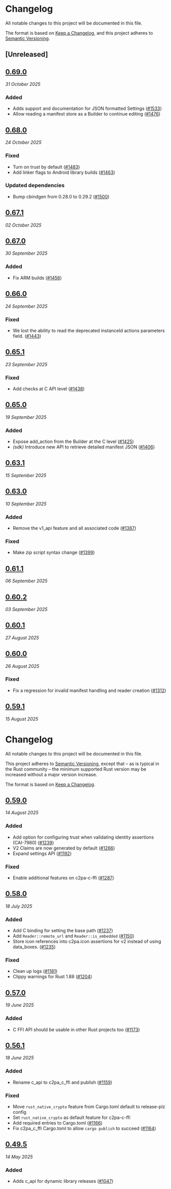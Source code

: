 # Changelog

All notable changes to this project will be documented in this file.

The format is based on [Keep a Changelog](https://keepachangelog.com/en/1.0.0/),
and this project adheres to [Semantic Versioning](https://semver.org/spec/v2.0.0.html).

## [Unreleased]

## [0.69.0](https://github.com/contentauth/c2pa-rs/compare/c2pa-c-ffi-v0.68.0...c2pa-c-ffi-v0.69.0)
_31 October 2025_

### Added

* Adds support and documentation for JSON formatted Settings ([#1533](https://github.com/contentauth/c2pa-rs/pull/1533))
* Allow reading a manifest store as a Builder to continue editing ([#1476](https://github.com/contentauth/c2pa-rs/pull/1476))

## [0.68.0](https://github.com/contentauth/c2pa-rs/compare/c2pa-c-ffi-v0.67.1...c2pa-c-ffi-v0.68.0)
_24 October 2025_

### Fixed

* Turn on trust by default ([#1483](https://github.com/contentauth/c2pa-rs/pull/1483))
* Add linker flags to Android library builds ([#1463](https://github.com/contentauth/c2pa-rs/pull/1463))

### Updated dependencies

* Bump cbindgen from 0.28.0 to 0.29.2 ([#1500](https://github.com/contentauth/c2pa-rs/pull/1500))

## [0.67.1](https://github.com/contentauth/c2pa-rs/compare/c2pa-c-ffi-v0.67.0...c2pa-c-ffi-v0.67.1)
_02 October 2025_

## [0.67.0](https://github.com/contentauth/c2pa-rs/compare/c2pa-c-ffi-v0.66.0...c2pa-c-ffi-v0.67.0)
_30 September 2025_

### Added

* Fix ARM builds ([#1456](https://github.com/contentauth/c2pa-rs/pull/1456))

## [0.66.0](https://github.com/contentauth/c2pa-rs/compare/c2pa-c-ffi-v0.65.1...c2pa-c-ffi-v0.66.0)
_24 September 2025_

### Fixed

* We lost the ability to read the deprecated instanceId actions parameters field. ([#1443](https://github.com/contentauth/c2pa-rs/pull/1443))

## [0.65.1](https://github.com/contentauth/c2pa-rs/compare/c2pa-c-ffi-v0.65.0...c2pa-c-ffi-v0.65.1)
_23 September 2025_

### Fixed

* Add checks at C API level ([#1438](https://github.com/contentauth/c2pa-rs/pull/1438))

## [0.65.0](https://github.com/contentauth/c2pa-rs/compare/c2pa-c-ffi-v0.64.0...c2pa-c-ffi-v0.65.0)
_19 September 2025_

### Added

* Expose add_action from the Builder at the C level ([#1425](https://github.com/contentauth/c2pa-rs/pull/1425))
* *(sdk)* Introduce new API to retrieve detailed manifest JSON ([#1406](https://github.com/contentauth/c2pa-rs/pull/1406))

## [0.63.1](https://github.com/contentauth/c2pa-rs/compare/c2pa-c-ffi-v0.63.0...c2pa-c-ffi-v0.63.1)
_15 September 2025_

## [0.63.0](https://github.com/contentauth/c2pa-rs/compare/c2pa-c-ffi-v0.62.0...c2pa-c-ffi-v0.63.0)
_10 September 2025_

### Added

* Remove the v1_api feature and all associated code ([#1387](https://github.com/contentauth/c2pa-rs/pull/1387))

### Fixed

* Make zip script syntax change ([#1399](https://github.com/contentauth/c2pa-rs/pull/1399))

## [0.61.1](https://github.com/contentauth/c2pa-rs/compare/c2pa-c-ffi-v0.61.0...c2pa-c-ffi-v0.61.1)
_06 September 2025_

## [0.60.2](https://github.com/contentauth/c2pa-rs/compare/c2pa-c-ffi-v0.60.1...c2pa-c-ffi-v0.60.2)
_03 September 2025_

## [0.60.1](https://github.com/contentauth/c2pa-rs/compare/c2pa-c-ffi-v0.60.0...c2pa-c-ffi-v0.60.1)
_27 August 2025_

## [0.60.0](https://github.com/contentauth/c2pa-rs/compare/c2pa-c-ffi-v0.59.1...c2pa-c-ffi-v0.60.0)
_26 August 2025_

### Fixed

* Fix a regression for invalid manifest handling and reader creation ([#1312](https://github.com/contentauth/c2pa-rs/pull/1312))

## [0.59.1](https://github.com/contentauth/c2pa-rs/compare/c2pa-c-ffi-v0.59.0...c2pa-c-ffi-v0.59.1)
_15 August 2025_
# Changelog

All notable changes to this project will be documented in this file.

This project adheres to [Semantic Versioning](https://semver.org/spec/v2.0.0.html), except that – as is typical in the Rust community – the minimum supported Rust version may be increased without a major version increase.

The format is based on [Keep a Changelog](https://keepachangelog.com/en/1.0.0/).

## [0.59.0](https://github.com/contentauth/c2pa-rs/compare/c2pa-c-ffi-v0.58.0...c2pa-c-ffi-v0.59.0)
_14 August 2025_

### Added

* Add option for configuring trust when validating identity assertions (CAI-7980) ([#1239](https://github.com/contentauth/c2pa-rs/pull/1239))
* V2 Claims are now generated by default ([#1266](https://github.com/contentauth/c2pa-rs/pull/1266))
* Expand settings API ([#1192](https://github.com/contentauth/c2pa-rs/pull/1192))

### Fixed

* Enable additional features on c2pa-c-ffi ([#1287](https://github.com/contentauth/c2pa-rs/pull/1287))

## [0.58.0](https://github.com/contentauth/c2pa-rs/compare/c2pa-c-ffi-v0.57.0...c2pa-c-ffi-v0.58.0)
_18 July 2025_

### Added

* Add C binding for setting the base path ([#1237](https://github.com/contentauth/c2pa-rs/pull/1237))
* Add `Reader::remote_url` and `Reader::is_embedded` ([#1150](https://github.com/contentauth/c2pa-rs/pull/1150))
* Store icon references into c2pa.icon assertions for v2 instead of using data_boxes. ([#1235](https://github.com/contentauth/c2pa-rs/pull/1235))

### Fixed

* Clean up logs ([#1181](https://github.com/contentauth/c2pa-rs/pull/1181))
* Clippy warnings for Rust 1.88 ([#1204](https://github.com/contentauth/c2pa-rs/pull/1204))

## [0.57.0](https://github.com/contentauth/c2pa-rs/compare/c2pa-c-ffi-v0.56.2...c2pa-c-ffi-v0.57.0)
_19 June 2025_

### Added

* C FFI API should be usable in other Rust projects too ([#1173](https://github.com/contentauth/c2pa-rs/pull/1173))

## [0.56.1](https://github.com/contentauth/c2pa-rs/releases/tag/c2pa-c-ffi-v0.56.1)
_18 June 2025_

### Added

* Rename c_api to c2pa_c_ffi and publish ([#1159](https://github.com/contentauth/c2pa-rs/pull/1159))

### Fixed

* Move `rust_native_crypto` feature from Cargo.toml default to release-plz config
* Set `rust_native_crypto` as default feature for c2pa-c-ffi
* Add required entries to Cargo.toml ([#1166](https://github.com/contentauth/c2pa-rs/pull/1166))
* Fix c2pa_c_ffi Cargo.toml to allow `cargo publish` to succeed ([#1164](https://github.com/contentauth/c2pa-rs/pull/1164))

## [0.49.5](https://github.com/contentauth/c2pa-rs/releases/tag/c2pa-c-v0.49.5)
_14 May 2025_

### Added

* Adds c_api for dynamic library releases ([#1047](https://github.com/contentauth/c2pa-rs/pull/1047))
